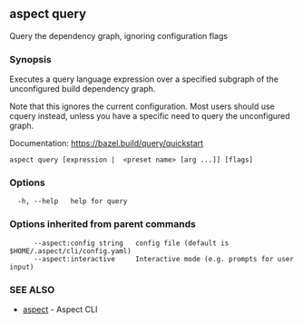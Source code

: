 ## aspect query

Query the dependency graph, ignoring configuration flags

### Synopsis

Executes a query language expression over a specified subgraph of the unconfigured build dependency graph.

Note that this ignores the current configuration. Most users should use cquery instead,
unless you have a specific need to query the unconfigured graph.

Documentation: <https://bazel.build/query/quickstart>

```
aspect query [expression |  <preset name> [arg ...]] [flags]
```

### Options

```
  -h, --help   help for query
```

### Options inherited from parent commands

```
      --aspect:config string   config file (default is $HOME/.aspect/cli/config.yaml)
      --aspect:interactive     Interactive mode (e.g. prompts for user input)
```

### SEE ALSO

* [aspect](aspect.md)	 - Aspect CLI

